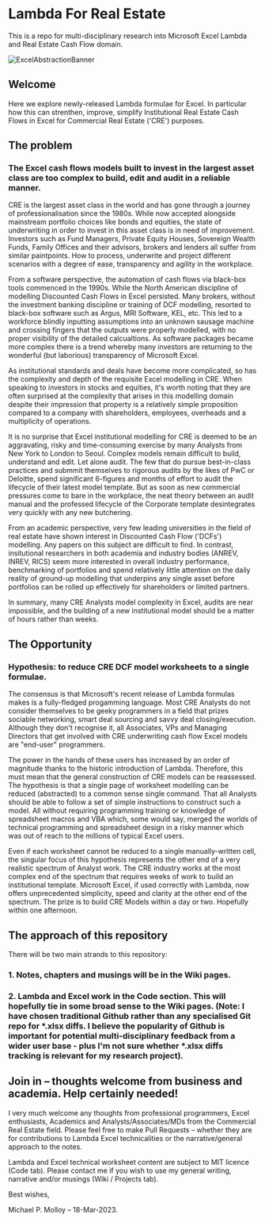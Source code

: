 # Lambda For Real Estate
This is a repo for multi-disciplinary research into Microsoft Excel Lambda and Real Estate Cash Flow domain.

![ExcelAbstractionBanner](https://user-images.githubusercontent.com/6385058/226100282-2cd67eef-2942-4cee-918f-21520380bec9.png)

## Welcome
Here we explore newly-released Lambda formulae for Excel. In particular how this can strenthen, improve, simplify Institutional Real Estate Cash Flows in Excel for Commercial Real Estate ('CRE') purposes.

## The problem

### The Excel cash flows models built to invest in the largest asset class are too complex to build, edit and audit in a reliable manner.

CRE is the largest asset class in the world and has gone through a journey of professionalisation since the 1980s.  While now accepted alongside mainstream portfolio choices like bonds and equities, the state of underwriting in order to invest in this asset class is in need of improvement.  Investors such as Fund Managers, Private Equity Houses, Sovereign Wealth Funds, Family Offices and their advisors, brokers and lenders all suffer from similar paintpoints.  How to process, underwrite and project different scenarios with a degree of ease, transparency and agility in the workplace.

From a software perspective, the automation of cash flows via black-box tools commenced in the 1990s. While the North American discipline of modelling Discounted Cash Flows in Excel persisted. Many brokers, without the investment banking discipline or training of DCF modelling, resorted to black-box software such as Argus, MRI Software, KEL, etc. This led to a workforce blindly inputting assumptions into an unknown sausage machine and crossing fingers that the outputs were properly modelled, with no proper visibility of the detailed calcualtions. As software packages became more complex there is a trend whereby many investors are returning to the wonderful (but laborious) transparency of Microsoft Excel.

As institutional standards and deals have become more complicated, so has the complexity and depth of the requisite Excel modelling in CRE. When speaking to investors in stocks and equities, it's worth noting that they are often surprised at the complexity that arises in this modelling domain despite their impression that property is a relatively simple proposition compared to a company with shareholders, employees, overheads and a multiplicity of operations.

It is no surprise that Excel institutional modelling for CRE is deemed to be an aggravating, risky and time-consuming exercise by many Analysts from New York to London to Seoul. Complex models remain difficult to build, understand and edit. Let alone audit. The few that do pursue best-in-class practices and submmit themselves to rigorous audits by the likes of PwC or Deloitte, spend significant 6-figures and months of effort to audit the lifecycle of their latest model template. But as soon as new commercial pressures come to bare in the workplace, the neat theory between an audit manual and the professed lifecycle of the Corporate template desintegrates very quickly with any new butchering.

From an academic perspective, very few leading universities in the field of real estate have shown interest in Discounted Cash Flow ('DCFs') modelling. Any papers on this subject are difficult to find. In contrast, insitutional researchers in both academia and industry bodies (ANREV, INREV, RICS) seem more interested in overall industry performance, benchmarking of portfolios and spend relatively little attention on the daily reality of ground-up modelling that underpins any single asset before portfolios can be rolled up effectively for shareholders  or limited partners.

In summary, many CRE Analysts model complexity in Excel, audits are near impossible, and the building of a new institutional model should be a matter of hours rather than weeks.

## The Opportunity

### Hypothesis: to reduce CRE DCF model worksheets to a single formulae.

The consensus is that Microsoft's recent release of Lambda formulas makes is a fully-fledged progamming language. Most CRE Analysts do not consider themselves to be geeky programmers in a field that prizes sociable networking, smart deal sourcing and savvy deal closing/execution. Although they don't recognise it, all Associates, VPs and Managing Directors that get involved with CRE underwriting cash flow Excel models are "end-user" programmers.

The power in the hands of these users has increased by an order of magnitude thanks to the historic introduction of Lambda. Therefore, this must mean that the general construction of CRE models can be reassessed. The hypothesis is that a single page of worksheet modelling can be reduced (abstracted) to a common sense single command. That all Analysts should be able to follow a set of simple instructions to construct such a model. All without requiring programming training or knowledge of spreadsheet macros and VBA which, some would say, merged the worlds of technical programming and spreadsheet design in a risky manner which was out of reach to the millions of typical Excel users.

Even if each worksheet cannot be reduced to a single manually-written cell, the singular focus of this hypothesis represents the other end of a very realistic spectrum of Analyst work. The CRE industry works at the most complex end of the spectrum that requires weeks of work to build an institutional template. Microsoft Excel, if used correctly with Lambda, now offers unprecedented simplicity, speed and clarity at the other end of the spectrum. The prize is to build CRE Models within a day or two. Hopefully within one afternoon.

## The approach of this repository

There will be two main strands to this repository:

### 1. Notes, chapters and musings will be in the Wiki pages.

### 2. Lambda and Excel work in the Code section. This will hopefully tie in some broad sense to the Wiki pages. (Note: I have chosen traditional Github rather than any specialised Git repo for *.xlsx diffs.  I believe the popularity of Github is important for potential multi-disciplinary feedback from a wider user base - plus I'm not sure whether *.xlsx diffs tracking is relevant for my research project).


## Join in – thoughts welcome from business and academia. Help certainly needed!
I very much welcome any thoughts from professional programmers, Excel enthusiasts, Academics and Analysts/Associates/MDs from the Commercial Real Estate field. Please feel free to make Pull Requests – whether they are for contributions to Lambda Excel technicalities or the narrative/general approach to the notes.

Lambda and Excel technical worksheet content are subject to MIT licence (Code tab).  Please contact me if you wish to use my general writing, narrative and/or musings (Wiki / Projects tab).

Best wishes,

Michael P. Molloy – 18-Mar-2023.
